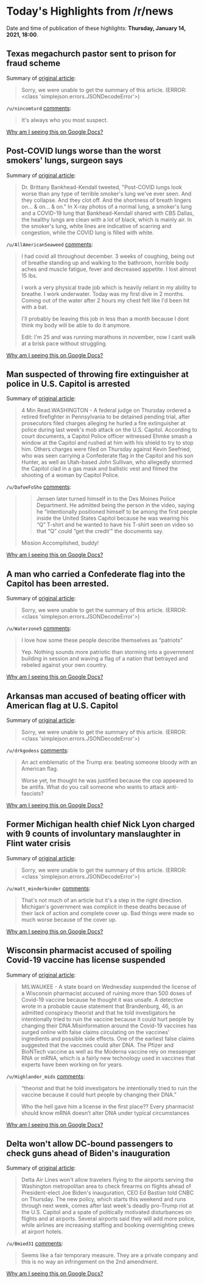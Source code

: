 # Today's Highlights from /r/news

Date and time of publication of these highlights: **Thursday, January 14, 2021, 18:00**.

## Texas megachurch pastor sent to prison for fraud scheme

Summary of [original article](https://apnews.com/article/houston-shreveport-george-w-bush-louisiana-texas-aa8301cb79723d27a630e997c6aaa436):

> Sorry, we were unable to get the summary of this article. (ERROR: <class 'simplejson.errors.JSONDecodeError'>)

`/u/nincomturd` [comments](https://www.reddit.com/r/news/comments/kxcu9r/texas_megachurch_pastor_sent_to_prison_for_fraud/):

> It's always who you most suspect.

[Why am I seeing this on Google Docs?](https://docs.google.com/document/d/1Dc6We63vOXIZsc0op-Bt4abqkYjXzOigalQqFxmvvbM/edit?usp=sharing)

## Post-COVID lungs worse than the worst smokers' lungs, surgeon says

Summary of [original article](https://www.cbsnews.com/news/covid-lungs-worse-smokers-lungs/):

> Dr. Brittany Bankhead-Kendall tweeted, "Post-COVID lungs look worse than any type of terrible smoker's lung we've ever seen. And they collapse. And they clot off. And the shortness of breath lingers on... & on... & on." In X-ray photos of a normal lung, a smoker's lung and a COVID-19 lung that Bankhead-Kendall shared with CBS Dallas, the healthy lungs are clean with a lot of black, which is mainly air. In the smoker's lung, white lines are indicative of scarring and congestion, while the COVID lung is filled with white.

`/u/AllAmericanSeaweed` [comments](https://www.reddit.com/r/news/comments/kxek9f/postcovid_lungs_worse_than_the_worst_smokers/):

> I had covid all throughout december. 3 weeks of coughing, being out of breathe standing up and walking to the bathroom, horrible body aches and muscle fatigue, fever and decreased appetite. I lost almost 15 lbs. 
> 
> I work a very physical trade job which is heavily reliant in my ability to breathe. I work underwater. Today was my first dive in 2 months. Coming out of the water after 2 hours my chest felt like I'd been hit with a bat. 
> 
> I'll probably be leaving this job in less than a month because I dont think my body will be able to do it anymore.
> 
> Edit: I'm 25 and was running marathons in november, now I cant walk at a brisk pace without struggling.

[Why am I seeing this on Google Docs?](https://docs.google.com/document/d/1Dc6We63vOXIZsc0op-Bt4abqkYjXzOigalQqFxmvvbM/edit?usp=sharing)

## Man suspected of throwing fire extinguisher at police in U.S. Capitol is arrested

Summary of [original article](https://www.reuters.com/article/us-usa-trump-capitol-arrests/man-suspected-of-throwing-fire-extinguisher-at-police-in-u-s-capitol-is-arrested-idUSKBN29J24S):

> 4 Min Read.WASHINGTON - A federal judge on Thursday ordered a retired firefighter in Pennsylvania to be detained pending trial, after prosecutors filed charges alleging he hurled a fire extinguisher at police during last week's mob attack on the U.S. Capitol. According to court documents, a Capitol Police officer witnessed Ehmke smash a window at the Capitol and rushed at him with his shield to try to stop him. Others charges were filed on Thursday against Kevin Seefried, who was seen carrying a Confederate flag in the Capitol and his son Hunter, as well as Utah-based John Sullivan, who allegedly stormed the Capitol clad in a gas mask and ballistic vest and filmed the shooting of a woman by Capitol Police.

`/u/DafoeFoSho` [comments](https://www.reddit.com/r/news/comments/kxax58/man_suspected_of_throwing_fire_extinguisher_at/):

> > Jensen later turned himself in to the Des Moines Police Department. He admitted being the person in the video, saying he “intentionally positioned himself to be among the first people inside the United States Capitol because he was wearing his “Q” T-shirt and he wanted to have his T-shirt seen on video so that “Q” could “get the credit’” the documents say. 
> 
> Mission Accomplished, buddy!

[Why am I seeing this on Google Docs?](https://docs.google.com/document/d/1Dc6We63vOXIZsc0op-Bt4abqkYjXzOigalQqFxmvvbM/edit?usp=sharing)

## A man who carried a Confederate flag into the Capitol has been arrested.

Summary of [original article](https://www.nytimes.com/2021/01/14/us/Kevin-Seefried-arrested.html):

> Sorry, we were unable to get the summary of this article. (ERROR: <class 'simplejson.errors.JSONDecodeError'>)

`/u/Waterzone5` [comments](https://www.reddit.com/r/news/comments/kx9xx9/a_man_who_carried_a_confederate_flag_into_the/):

> I love how some these people describe themselves as “patriots”
> 
> Yep. Nothing sounds more patriotic than storming into a government building in session and waving a flag of a nation that betrayed and rebeled against your own country.

[Why am I seeing this on Google Docs?](https://docs.google.com/document/d/1Dc6We63vOXIZsc0op-Bt4abqkYjXzOigalQqFxmvvbM/edit?usp=sharing)

## Arkansas man accused of beating officer with American flag at U.S. Capitol

Summary of [original article](https://www.4029tv.com/article/arkansas-man-accused-of-beating-officer-with-american-flag-at-us-capitol/35217928):

> Sorry, we were unable to get the summary of this article. (ERROR: <class 'simplejson.errors.JSONDecodeError'>)

`/u/drkgodess` [comments](https://www.reddit.com/r/news/comments/kxfuut/arkansas_man_accused_of_beating_officer_with/):

> An act emblematic of the Trump era: beating someone bloody with an American flag.
> 
> Worse yet, he thought he was justified because the cop appeared to be antifa. What do you call someone who wants to attack anti-fascists?

[Why am I seeing this on Google Docs?](https://docs.google.com/document/d/1Dc6We63vOXIZsc0op-Bt4abqkYjXzOigalQqFxmvvbM/edit?usp=sharing)

## Former Michigan health chief Nick Lyon charged with 9 counts of involuntary manslaughter in Flint water crisis

Summary of [original article](https://www.kob.com/national-news/former-michigan-health-chief-nick-lyon-charged-with-9-counts-of-involuntary-manslaughter-in-flint-water-crisis/5977508/?cat=600):

> Sorry, we were unable to get the summary of this article. (ERROR: <class 'simplejson.errors.JSONDecodeError'>)

`/u/matt_minderbinder` [comments](https://www.reddit.com/r/news/comments/kx757a/former_michigan_health_chief_nick_lyon_charged/):

> That's not much of an article but it's a step in the right direction.  Michigan's government was complicit in these deaths because of their lack of action and complete cover up.  Bad things were made so much worse because of the cover up.

[Why am I seeing this on Google Docs?](https://docs.google.com/document/d/1Dc6We63vOXIZsc0op-Bt4abqkYjXzOigalQqFxmvvbM/edit?usp=sharing)

## Wisconsin pharmacist accused of spoiling Covid-19 vaccine has license suspended

Summary of [original article](https://www.nbcnews.com/news/us-news/wisconsin-pharmacist-accused-spoiling-covid-19-vaccine-has-license-suspended-n1254295):

> MILWAUKEE - A state board on Wednesday suspended the license of a Wisconsin pharmacist accused of ruining more than 500 doses of Covid-19 vaccine because he thought it was unsafe. A detective wrote in a probable cause statement that Brandenburg, 46, is an admitted conspiracy theorist and that he told investigators he intentionally tried to ruin the vaccine because it could hurt people by changing their DNA.Misinformation around the Covid-19 vaccines has surged online with false claims circulating on the vaccines' ingredients and possible side effects. One of the earliest false claims suggested that the vaccines could alter DNA. The Pfizer and BioNTech vaccine as well as the Moderna vaccine rely on messenger RNA or mRNA, which is a fairly new technology used in vaccines that experts have been working on for years.

`/u/Highlander_mids` [comments](https://www.reddit.com/r/news/comments/kxa9xa/wisconsin_pharmacist_accused_of_spoiling_covid19/):

> “theorist and that he told investigators he intentionally tried to ruin the vaccine because it could hurt people by changing their DNA.”
> 
> Who the hell gave him a license in the first place?? Every pharmacist should know mRNA doesn’t alter DNA under typical circumstances

[Why am I seeing this on Google Docs?](https://docs.google.com/document/d/1Dc6We63vOXIZsc0op-Bt4abqkYjXzOigalQqFxmvvbM/edit?usp=sharing)

## Delta won't allow DC-bound passengers to check guns ahead of Biden's inauguration

Summary of [original article](https://www.cnbc.com/2021/01/14/biden-inauguration-delta-ceo-says-travelers-wont-be-allowed-to-check-firearms-into-dc.html):

> Delta Air Lines won't allow travelers flying to the airports serving the Washington metropolitan area to check firearms on flights ahead of President-elect Joe Biden's inauguration, CEO Ed Bastian told CNBC on Thursday. The new policy, which starts this weekend and runs through next week, comes after last week's deadly pro-Trump riot at the U.S. Capitol and a spate of politically motivated disturbances on flights and at airports. Several airports said they will add more police, while airlines are increasing staffing and booking overnighting crews at airport hotels.

`/u/Bmied31` [comments](https://www.reddit.com/r/news/comments/kx5rvm/delta_wont_allow_dcbound_passengers_to_check_guns/):

> Seems like a fair temporary measure.  They are a private company and this is no way an infringement on the 2nd amendment.

[Why am I seeing this on Google Docs?](https://docs.google.com/document/d/1Dc6We63vOXIZsc0op-Bt4abqkYjXzOigalQqFxmvvbM/edit?usp=sharing)


